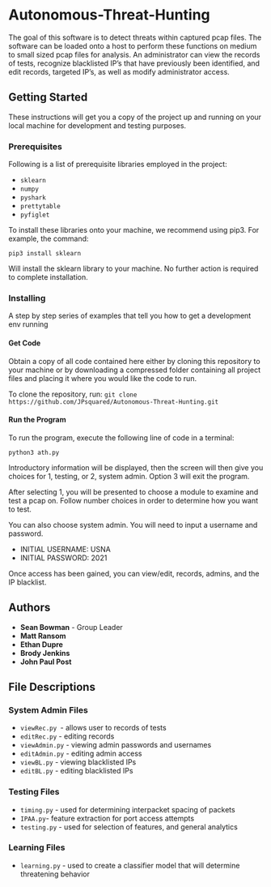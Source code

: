 # Autonomous-Threat-Hunting

The goal of this software is to detect threats within captured pcap files. The software can be loaded onto a host to 
perform these functions on medium to small sized pcap files for analysis. An administrator can view the records of 
tests, recognize blacklisted IP’s that have previously been identified, and edit records, targeted IP’s, as well as 
modify administrator access.

## Getting Started

These instructions will get you a copy of the project up and running on your local machine for development and testing 
purposes.

### Prerequisites

Following is a list of prerequisite libraries employed in the project:

* `sklearn`
* `numpy`
* `pyshark`
* `prettytable`
* `pyfiglet`

To install these libraries onto your machine, we recommend using pip3. For example, the command:

```
pip3 install sklearn
```

Will install the sklearn library to your machine. No further action is required to complete installation.

### Installing

A step by step series of examples that tell you how to get a development env running

#### Get Code

Obtain a copy of all code contained here either by cloning this repository to your machine or by downloading a 
compressed folder containing all project files and placing it where you would like the code to run.

To clone the repository, run: `git clone https://github.com/JPsquared/Autonomous-Threat-Hunting.git`

#### Run the Program

To run the program, execute the following line of code in a terminal:

```python3 ath.py```

Introductory information will be displayed, then the screen will then give you choices for 1, testing, or 2, system 
admin. Option 3 will exit the program.

After selecting 1, you will be presented to choose a module to examine and test a pcap on. Follow number choices in 
order to determine how you want to test.

You can also choose system admin. You will need to input a username and password.

- INITIAL USERNAME: USNA
- INITIAL PASSWORD: 2021

Once access has been gained, you can view/edit, records, admins, and the IP blacklist.

## Authors

* **Sean Bowman** - Group Leader
* **Matt Ransom**
* **Ethan Dupre**
* **Brody Jenkins**
* **John Paul Post**

## File Descriptions

### System Admin Files

* `viewRec.py `- allows user to records of tests
* `editRec.py` - editing records
* `viewAdmin.py` - viewing admin passwords and usernames
* `editAdmin.py` - editing admin access
* `viewBL.py` - viewing blacklisted IPs
* `editBL.py` - editing blacklisted IPs

### Testing Files

* `timing.py` - used for determining interpacket spacing of packets
* `IPAA.py`- feature extraction for port access attempts
* `testing.py` - used for selection of features, and general analytics

### Learning Files

* `learning.py` - used to create a classifier model that will determine threatening behavior

